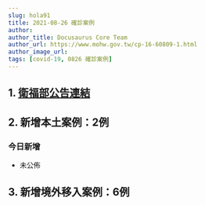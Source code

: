 ```yaml
---
slug: hola91
title: 2021-08-26 確診案例
author: 
author_title: Docusaurus Core Team
author_url: https://www.mohw.gov.tw/cp-16-60809-1.html
author_image_url: 
tags: [covid-19, 0826 確診案例]
---
```


## 1. [衛福部公告連結](https://www.cdc.gov.tw/Bulletin/Detail/MCsgPQYHX-7Y1rwdp37gRg?typeid=9)

## 2. 新增本土案例：2例

### 今日新增
* 未公佈

## 3. 新增境外移入案例：6例
